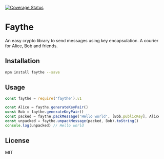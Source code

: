 [![Coverage Status](https://coveralls.io/repos/github/javisantos/faythe/badge.svg?branch=master)](https://coveralls.io/github/javisantos/faythe?branch=master)

# Faythe

An easy crypto library to send messages using key encapsulation. A courier for Alice, Bob and friends.

## Installation

```sh
npm install faythe --save
```

## Usage

```js
const faythe = require('faythe').v1

const Alice = faythe.generateKeyPair()
const Bob = faythe.generateKeyPair()
const packed = faythe.packMessage('Hello world', [Bob.publicKey], Alice)
const unpacked = faythe.unpackMessage(packed, Bob).toString()
console.log(unpacked) // Hello world

```

## License

MIT
